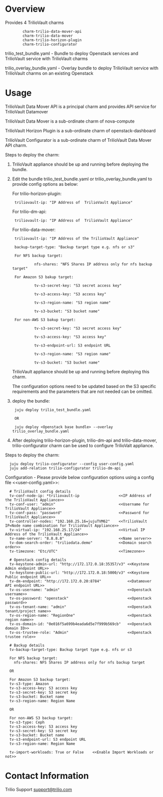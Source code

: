 # Overview

Provides 4 TrilioVault charms

            charm-trilio-data-mover-api
            charm-trilio-data-mover
            charm-trilio-horizon-plugin
            charm-trilio-configurator

trilio_test_bundle.yaml - Bundle to deploy Openstack services and TrilioVault 
service with TrilioVault charms

trilio_overlay_bundle.yaml - Overlay bundle to deploy TrilioVault service with TrilioVault charms on an existing Openstack

# Usage

TrilioVault Data Mover API is a principal charm and provides API service for TrilioVault Datamover

TrilioVault Data Mover is a sub-ordinate charm of nova-compute

TrilioVault Horizon Plugin is a sub-ordinate charm of openstack-dashboard

TrilioVault Configurator is a sub-ordinate charm of TrilioVault Data Mover API charm.

Steps to deploy the charm:

1. TrilioVault appliance should be up and running before deploying the bundle.

2. Edit the bundle trilio_test_bundle.yaml or trilio_overlay_bundle.yaml to provide config options as below:

    For trilio-horizon-plugin:
  
        triliovault-ip: "IP Address of  TrilioVault Appliance"

    For trilio-dm-api:
  
        triliovault-ip: "IP Address of  TrilioVault Appliance"
    
    For trilio-data-mover:
  
        triliovault-ip: "IP Address of the TrilioVault Appliance"

        backup-target-type: "Backup target type e.g. nfs or s3"

        For NFS backup target:

                 nfs-shares: "NFS Shares IP address only for nfs backup target"

        For Amazon S3 bakup target:

                 tv-s3-secret-key: "S3 secret access key"

                 tv-s3-access-key: "S3 access key"

                 tv-s3-region-name: "S3 region name"

                 tv-s3-bucket: "S3 bucket name"

        For non-AWS S3 bakup target:

                 tv-s3-secret-key: "S3 secret access key"

                 tv-s3-access-key: "S3 access key"
                 
                 tv-s3-endpoint-url: S3 endpoint URL

                 tv-s3-region-name: "S3 region name"

                 tv-s3-bucket: "S3 bucket name"


      TrilioVault appliance should be up and running before deploying this charm.

      The configuration options need to be updated based on the S3 specific requirements and the parameters that are not needed can be omitted.


3. deploy the bundle:

        juju deploy trilio_test_bundle.yaml
        
        OR
        
        juju deploy <Openstack base bundle> --overlay trilio_overlay_bundle.yaml

4. After deploying trilio-horizon-plugin, trilio-dm-api and trilio-data-mover, trilio-configurator charm can be used to configure TrilioValt appliance. 

Steps to deploy the charm:

      juju deploy trilio-configurator --config user-config.yaml
      juju add-relation trilio-configurator trilio-dm-api

Configuration - Please provide below configuration options using a config file <<user-config.yaml>>:

      # TrilioVault config details
      tv-conf-node-ip: *triliovault-ip                  <<IP Address of the TrilioVault Appliance>>
      tv-conf-user: "admin"                             <<Username for TrilioVault Appliance>>
      tv-conf-pass: "password"                          <<Password for TrilioVault Appliance>>
      tv-controller-nodes: "192.168.25.16=jujuTVM62"    <<TrilioVault IP=Node name combination for TrilioVault Appliance>>
      tv-virtual-ip: "192.168.25.17/24"                 <<Virtual IP Address of the TrilioVault Appliance>>
      tv-name-server: "8.8.8.8"                         <<Name server>>
      tv-dom-search-order: "triliodata.demo"            <<Domain search order>>
      tv-timezone: "Etc/UTC"                            <<Timezone>>
      
      # Openstack config details
      tv-keystone-admin-url: "http://172.172.0.18:35357/v3" <<Keystone Admin endpoint URL>>
      tv-keystone-public-url: "http://172.172.0.18:5000/v3" <<Keystone Public endpoint URL>>
      tv-dm-endpoint: "http://172.172.0.20:8784"            <<Datamover API endpoint URL>>
      tv-os-username: "admin"                               <<Openstack username>>
      tv-os-password: "openstack"                           <<Openstack password>>
      tv-os-tenant-name: "admin"                            <<Openstack tenant/project name>>
      tv-os-region-name: "RegionOne"                        <<Openstack region name>>
      tv-os-domain-id: "0e016f5a699b4eada6d5e7f999b569cb"   <<Openstack domain ID>>
      tv-os-trustee-role: "Admin"                           <<Openstack trustee role>>
      
      # Backup details
      tv-backup-target-type: Backup target type e.g. nfs or s3
      
      For NFS backup target:
        nfs-shares: NFS Shares IP address only for nfs backup target
      
      OR
      
      For Amazon S3 backup target:
      tv-s3-type: Amazon
      tv-s3-access-key: S3 access key
      tv-s3-secret-key: S3 secret key
      tv-s3-bucket: Bucket name
      tv-s3-region-name: Region Name
      
      OR
      
      For non-AWS S3 backup target:
      tv-s3-type: Ceph
      tv-s3-access-key: S3 access key
      tv-s3-secret-key: S3 secret key
      tv-s3-bucket: Bucket name
      tv-s3-endpoint-url: S3 endpoint URL
      tv-s3-region-name: Region Name
      
      tv-import-workloads: True or False    <<Enable Import Workloads or not>>

# Contact Information

Trilio Support <support@trilio.com>
